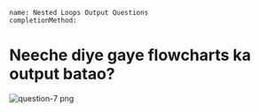 ```ngMeta
name: Nested Loops Output Questions
completionMethod: 

```

# Neeche diye gaye flowcharts ka output batao?

![question-7 png](https://storage.googleapis.com/ng-curriculum-images/python-flowcharts/nested-loop-worksheet/5.6-question7.png)


